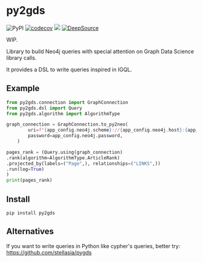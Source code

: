 # py2gds

![PyPI](https://img.shields.io/pypi/v/py2gds)
[![codecov](https://codecov.io/gh/kingoodie/py2gds/branch/master/graph/badge.svg)](https://codecov.io/gh/kingoodie/configclasses)
<a href="https://codeclimate.com/github/kingoodie/py2gds/maintainability"><img src="https://api.codeclimate.com/v1/badges/47c7a2ccca6088529369/maintainability" /></a>
[![DeepSource](https://static.deepsource.io/deepsource-badge-light-mini.svg)](https://deepsource.io/gh/kingoodie/py2gds/?ref=repository-badge)

WIP.

Library to build Neo4j queries with special attention on Graph Data Science library calls.

It provides a DSL to write queries inspired in IGQL.

## Example

```python
from py2gds.connection import GraphConnection
from py2gds.dsl import Query
from py2gds.algorithm import AlgorithmType

graph_connection = GraphConnection.to_py2neo(
        uri=f"{app_config.neo4j.scheme}://{app_config.neo4j.host}:{app_config.neo4j.port}",
        password=app_config.neo4j.password,
    )

pages_rank = (Query.using(graph_connection)
.rank(algorithm=AlgorithmType.ArticleRank)
.projected_by(labels=("Page",), relationships=("LINKS",))
.run(log=True)
)
print(pages_rank)

```

## Install

    pip install py2gds
    
## Alternatives
    
If you want to write queries in Python like cypher's queries, better try: https://github.com/stellasia/pygds